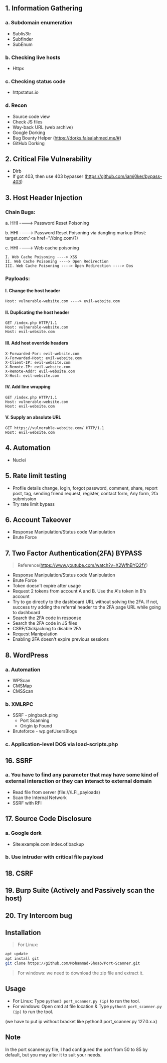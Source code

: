 ## 1. Information Gathering
### a. Subdomain enumeration
- Sublis3tr
- Subfinder
- SubEnum
### b. Checking live hosts
- Httpx
### c. Checking status code
- httpstatus.io 
### d. Recon
- Source code view
- Check JS files
- Way-back URL (web archive)
- Google Dorking
- Bug Bounty Helper (https://dorks.faisalahmed.me/#)
- GitHub Dorking


## 2. Critical File Vulnerability
- Dirb
- If got 403, then use 403 bypasser (https://github.com/iamj0ker/bypass-403)


## 3. Host Header Injection
### Chain Bugs:

a. HHI ----> Password Reset Poisoning

b. HHI ----> Password Reset Poisoning via dangling markup (Host: target.com:'<a href="//bing.com/?)
    
c. HHI ----> Web cache poisoning
    
    I. Web Cache Poisoning ----> XSS
    II. Web Cache Poisoning ----> Open Redirection
    III. Web Cache Poisoning ----> Open Redirection ----> Dos

### Payloads:
    
#### I. Change the host header
    
    Host: vulnerable-website.com ----> evil-website.com
    
#### II. Duplicating the host header
    
    GET /index.php HTTP/1.1
    Host: vulnerable-website.com 
    Host: evil-website.com
    
#### III. Add host override headers
    
    X-Forwarded-For: evil-website.com 
    X-Forwarded-Host: evil-website.com 
    X-Client-IP: evil-website.com 
    X-Remote-IP: evil-website.com 
    X-Remote-Addr: evil-website.com 
    X-Host: evil-website.com

#### IV. Add line wrapping
    
    GET /index.php HTTP/1.1 
    Host: vulnerable-website.com
    Host: evil-website.com

#### V. Supply an absolute URL
    
    GET https://vulnerable-website.com/ HTTP/1.1 
    Host: evil-website.com


## 4. Automation
- Nuclei


## 5. Rate limit testing
- Profile details change, login, forgot password, comment, share, report post, tag, sending
friend request, register, contact form, Any form, 2fa submission
- Try rate limit bypass


## 6. Account Takeover
- Response Manipulation/Status code Manipulation
- Brute Force


## 7. Two Factor Authentication(2FA) BYPASS 
>Reference(https://www.youtube.com/watch?v=X2WfhBYQ2fY)
- Response Manipulation/Status code Manipulation
- Brute Force
- Token doesn't expire after usage
- Request 2 tokens from account A and B. Use the A's token in B's account
- Try to go directly to the dashboard URL without solving the 2FA. If not, success try adding the referral header to the 2FA page URL while going to dashboard
- Search the 2FA code in response
- Search the 2FA code in JS files
- CSRF/Clickjacking to disable 2FA
- Request Manipulation
- Enabling 2FA doesn't expire previous sessions


## 8. WordPress
### a. Automation
- WPScan
- CMSMap
- CMSScan
### b. XMLRPC
- SSRF - pingback.ping  
    - Port Scanning
    - Origin Ip Found
- Bruteforce - wp.getUsersBlogs
### c. Application-level DOS via load-scripts.php


## 16. SSRF
### a. You have to find any parameter that may have some kind of external interaction or they can interact to external domain
- Read file from server (file:///LFI_payloads)
- Scan the Internal Network
- SSRF with RFI
  
  
## 17. Source Code Disclosure
### a. Google dork
- Site:example.com index.of.backup 
### b. Use intruder with critical file payload
  
  
## 18. CSRF
  
  
## 19. Burp Suite (Actively and Passively scan the host) 

  
## 20. Try Intercom bug

## Installation

>For Linux:
```bash
apt update
apt install git
git clone https://github.com/Mohammad-Shoab/Port-Scanner.git
```
>For windows:
we need to download the zip file and extract it.

## Usage

- For Linux: Type ```python3 port_scanner.py (ip)``` to run the tool.
- For windows: Open cmd at file location & Type ```python3 port_scanner.py (ip)``` to run the tool.

(we have to put ip without bracket like python3 port_scanner.py 127.0.x.x)

## Note

In the port scanner.py file, I had configured the port from 50 to 85 by default, but you may alter it to suit your needs.
